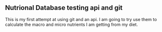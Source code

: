 
## Nutrional Database testing api and git

This is my first attempt at using git and an api. I am going to try use them to calculate the macro and micro nutrients I am getting from my diet.
